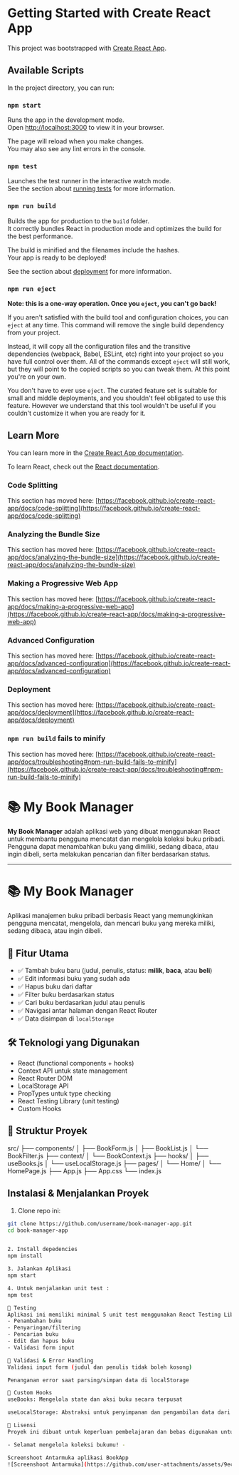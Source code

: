 # Getting Started with Create React App

This project was bootstrapped with [Create React App](https://github.com/facebook/create-react-app).

## Available Scripts

In the project directory, you can run:

### `npm start`

Runs the app in the development mode.\
Open [http://localhost:3000](http://localhost:3000) to view it in your browser.

The page will reload when you make changes.\
You may also see any lint errors in the console.

### `npm test`

Launches the test runner in the interactive watch mode.\
See the section about [running tests](https://facebook.github.io/create-react-app/docs/running-tests) for more information.

### `npm run build`

Builds the app for production to the `build` folder.\
It correctly bundles React in production mode and optimizes the build for the best performance.

The build is minified and the filenames include the hashes.\
Your app is ready to be deployed!

See the section about [deployment](https://facebook.github.io/create-react-app/docs/deployment) for more information.

### `npm run eject`

**Note: this is a one-way operation. Once you `eject`, you can't go back!**

If you aren't satisfied with the build tool and configuration choices, you can `eject` at any time. This command will remove the single build dependency from your project.

Instead, it will copy all the configuration files and the transitive dependencies (webpack, Babel, ESLint, etc) right into your project so you have full control over them. All of the commands except `eject` will still work, but they will point to the copied scripts so you can tweak them. At this point you're on your own.

You don't have to ever use `eject`. The curated feature set is suitable for small and middle deployments, and you shouldn't feel obligated to use this feature. However we understand that this tool wouldn't be useful if you couldn't customize it when you are ready for it.

## Learn More

You can learn more in the [Create React App documentation](https://facebook.github.io/create-react-app/docs/getting-started).

To learn React, check out the [React documentation](https://reactjs.org/).

### Code Splitting

This section has moved here: [https://facebook.github.io/create-react-app/docs/code-splitting](https://facebook.github.io/create-react-app/docs/code-splitting)

### Analyzing the Bundle Size

This section has moved here: [https://facebook.github.io/create-react-app/docs/analyzing-the-bundle-size](https://facebook.github.io/create-react-app/docs/analyzing-the-bundle-size)

### Making a Progressive Web App

This section has moved here: [https://facebook.github.io/create-react-app/docs/making-a-progressive-web-app](https://facebook.github.io/create-react-app/docs/making-a-progressive-web-app)

### Advanced Configuration

This section has moved here: [https://facebook.github.io/create-react-app/docs/advanced-configuration](https://facebook.github.io/create-react-app/docs/advanced-configuration)

### Deployment

This section has moved here: [https://facebook.github.io/create-react-app/docs/deployment](https://facebook.github.io/create-react-app/docs/deployment)

### `npm run build` fails to minify

This section has moved here: [https://facebook.github.io/create-react-app/docs/troubleshooting#npm-run-build-fails-to-minify](https://facebook.github.io/create-react-app/docs/troubleshooting#npm-run-build-fails-to-minify)




# 📚 My Book Manager

**My Book Manager** adalah aplikasi web yang dibuat menggunakan React untuk membantu pengguna mencatat dan mengelola koleksi buku pribadi. Pengguna dapat menambahkan buku yang dimiliki, sedang dibaca, atau ingin dibeli, serta melakukan pencarian dan filter berdasarkan status.

---

# 📚 My Book Manager

Aplikasi manajemen buku pribadi berbasis React yang memungkinkan pengguna mencatat, mengelola, dan mencari buku yang mereka miliki, sedang dibaca, atau ingin dibeli.

## 🚀 Fitur Utama

- ✅ Tambah buku baru (judul, penulis, status: **milik**, **baca**, atau **beli**)
- ✅ Edit informasi buku yang sudah ada
- ✅ Hapus buku dari daftar
- ✅ Filter buku berdasarkan status
- ✅ Cari buku berdasarkan judul atau penulis
- ✅ Navigasi antar halaman dengan React Router
- ✅ Data disimpan di `localStorage`

## 🛠️ Teknologi yang Digunakan

- React (functional components + hooks)
- Context API untuk state management
- React Router DOM
- LocalStorage API
- PropTypes untuk type checking
- React Testing Library (unit testing)
- Custom Hooks

## 🧱 Struktur Proyek
src/ ├── components/ │ ├── BookForm.js │ ├── BookList.js │ └── BookFilter.js ├── context/ │ └── BookContext.js ├── hooks/ │ ├── useBooks.js │ └── useLocalStorage.js ├── pages/ │ └── Home/ │ └── HomePage.js ├── App.js ├── App.css └── index.js


## Instalasi & Menjalankan Proyek

1. Clone repo ini:
```bash
git clone https://github.com/username/book-manager-app.git
cd book-manager-app


2. Install depedencies
npm install

3. Jalankan Aplikasi
npm start

4. Untuk menjalankan unit test : 
npm test

🧪 Testing
Aplikasi ini memiliki minimal 5 unit test menggunakan React Testing Library yang mencakup:
- Penambahan buku
- Penyaringan/filtering
- Pencarian buku
- Edit dan hapus buku
- Validasi form input

🔐 Validasi & Error Handling
Validasi input form (judul dan penulis tidak boleh kosong)

Penanganan error saat parsing/simpan data di localStorage

📌 Custom Hooks
useBooks: Mengelola state dan aksi buku secara terpusat

useLocalStorage: Abstraksi untuk penyimpanan dan pengambilan data dari localStorage

📄 Lisensi
Proyek ini dibuat untuk keperluan pembelajaran dan bebas digunakan untuk pengembangan lebih lanjut.

- Selamat mengelola koleksi bukumu! -

Screenshoot Antarmuka aplikasi BookApp
![Screenshoot Antarmuka](https://github.com/user-attachments/assets/9ec21543-fc02-470d-a93c-672068bf0640)

